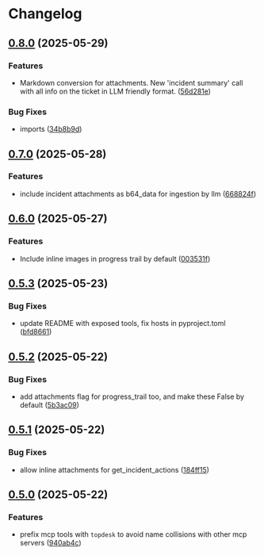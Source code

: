 # Changelog

## [0.8.0](https://github.com/dbsanfte/topdesk-mcp/compare/v0.7.0...v0.8.0) (2025-05-29)


### Features

* Markdown conversion for attachments. New 'incident summary' call with all info on the ticket in LLM friendly format. ([56d281e](https://github.com/dbsanfte/topdesk-mcp/commit/56d281e9dcffad11f0b1d80ca6c00afa0a8158f6))


### Bug Fixes

* imports ([34b8b9d](https://github.com/dbsanfte/topdesk-mcp/commit/34b8b9d6079eaf90f0dc573f848b4e26eaa4cb6f))

## [0.7.0](https://github.com/dbsanfte/topdesk-mcp/compare/v0.6.0...v0.7.0) (2025-05-28)


### Features

* include incident attachments as b64_data for ingestion by llm ([668824f](https://github.com/dbsanfte/topdesk-mcp/commit/668824f94536949a8eb9b87b55a2af2e2c3984c3))

## [0.6.0](https://github.com/dbsanfte/topdesk-mcp/compare/v0.5.3...v0.6.0) (2025-05-27)


### Features

* Include inline images in progress trail by default ([003531f](https://github.com/dbsanfte/topdesk-mcp/commit/003531f7d8821b84e5eff4ffbabcbcee29fadd20))

## [0.5.3](https://github.com/dbsanfte/topdesk-mcp/compare/v0.5.2...v0.5.3) (2025-05-23)


### Bug Fixes

* update README with exposed tools, fix hosts in pyproject.toml ([bfd8661](https://github.com/dbsanfte/topdesk-mcp/commit/bfd8661302e8d9bc88f5b4087f480542e496df07))

## [0.5.2](https://github.com/dbsanfte/topdesk-mcp/compare/v0.5.1...v0.5.2) (2025-05-22)


### Bug Fixes

* add attachments flag for progress_trail too, and make these False by default ([5b3ac09](https://github.com/dbsanfte/topdesk-mcp/commit/5b3ac0903b57fa6e53ab47d1baa0a1043b5cf79c))

## [0.5.1](https://github.com/dbsanfte/topdesk-mcp/compare/v0.5.0...v0.5.1) (2025-05-22)


### Bug Fixes

* allow inline attachments for get_incident_actions ([184ff15](https://github.com/dbsanfte/topdesk-mcp/commit/184ff150d7688a8d2d452829fa2db4ab1b96fe30))

## [0.5.0](https://github.com/dbsanfte/topdesk-mcp/compare/0.4.5...v0.5.0) (2025-05-22)


### Features

* prefix mcp tools with `topdesk` to avoid name collisions with other mcp servers ([940ab4c](https://github.com/dbsanfte/topdesk-mcp/commit/940ab4c7b05ff36bdc18bc7187119a028e11cc78))
